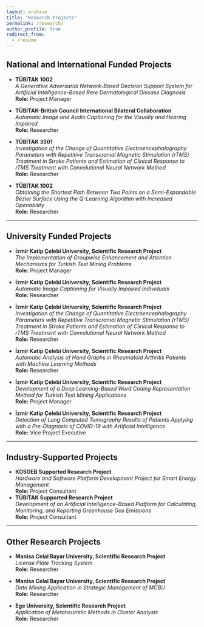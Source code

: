 ```yaml
---
layout: archive
title: "Research Projects"
permalink: /research/
author_profile: true
redirect_from:
  - /resume
---
```



## National and International Funded Projects
- **TÜBİTAK 1002**  
  *A Generative Adversarial Network-Based Decision Support System for Artificial Intelligence-Based Rare Dermatological Disease Diagnosis*  
  **Role:** Project Manager  

- **TÜBİTAK-British Council International Bilateral Collaboration**  
  *Automatic Image and Audio Captioning for the Visually and Hearing Impaired*  
  **Role:** Researcher  

- **TÜBİTAK 3501**  
  *Investigation of the Change of Quantitative Electroencephalography Parameters with Repetitive Transcranial Magnetic Stimulation (rTMS) Treatment in Stroke Patients and Estimation of Clinical Response to rTMS Treatment with Convolutional Neural Network Method*  
  **Role:** Researcher  

- **TÜBİTAK 1002**  
  *Obtaining the Shortest Path Between Two Points on a Semi-Expandable Bézier Surface Using the Q-Learning Algorithm with Increased Openability*  
  **Role:** Researcher  

---

## University Funded Projects
- **İzmir Katip Çelebi University, Scientific Research Project**  
  *The Implementation of Groupwise Enhancement and Attention Mechanisms for Turkish Text Mining Problems*  
  **Role:** Project Manager  

- **İzmir Katip Çelebi University, Scientific Research Project**  
  *Automatic Image Captioning for Visually Impaired Individuals*  
  **Role:** Researcher  

- **İzmir Katip Çelebi University, Scientific Research Project**  
  *Investigation of the Change of Quantitative Electroencephalography Parameters with Repetitive Transcranial Magnetic Stimulation (rTMS) Treatment in Stroke Patients and Estimation of Clinical Response to rTMS Treatment with Convolutional Neural Network Method*  
  **Role:** Researcher  

- **İzmir Katip Çelebi University, Scientific Research Project**  
  *Automatic Analysis of Hand Graphs in Rheumatoid Arthritis Patients with Machine Learning Methods*  
  **Role:** Researcher  

- **İzmir Katip Çelebi University, Scientific Research Project**  
  *Development of a Deep Learning-Based Word Coding Representation Method for Turkish Text Mining Applications*  
  **Role:** Project Manager  

- **İzmir Katip Çelebi University, Scientific Research Project**  
  *Detection of Lung Computed Tomography Results of Patients Applying with a Pre-Diagnosis of COVID-19 with Artificial Intelligence*  
  **Role:** Vice Project Executive  

---

## Industry-Supported Projects
- **KOSGEB Supported Research Project**  
  *Hardware and Software Platform Development Project for Smart Energy Management*  
  **Role:** Project Consultant
- **TÜBİTAK Supported Research Project**  
  *Development of an Artificial Intelligence-Based Platform for Calculating, Monitoring, and Reporting Greenhouse Gas Emissions*  
  **Role:** Project Consultant  

---

## Other Research Projects
- **Manisa Celal Bayar University, Scientific Research Project**  
  *License Plate Tracking System*  
  **Role:** Researcher  

- **Manisa Celal Bayar University, Scientific Research Project**  
  *Data Mining Application in Strategic Management of MCBU*  
  **Role:** Researcher  

- **Ege University, Scientific Research Project**  
  *Application of Metaheuristic Methods in Cluster Analysis*  
  **Role:** Researcher  

